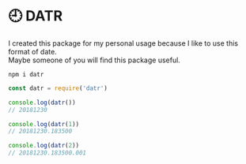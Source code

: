 # 🕘 DATR

I created this package for my personal usage because I like to use this format of date.  
Maybe someone of you will find this package useful.

`npm i datr`

````js
const datr = require('datr')

console.log(datr())  
// 20181230

console.log(datr(1))  
// 20181230.183500

console.log(datr(2))  
// 20181230.183500.001
````